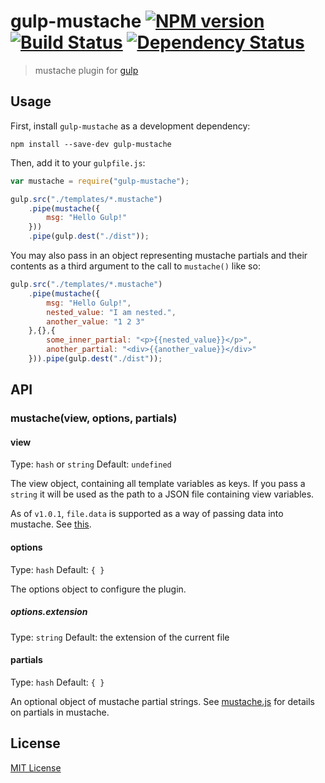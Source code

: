 # gulp-mustache [![NPM version][npm-image]][npm-url] [![Build Status][travis-image]][travis-url] [![Dependency Status][depstat-image]][depstat-url]

> mustache plugin for [gulp](https://github.com/wearefractal/gulp)

## Usage

First, install `gulp-mustache` as a development dependency:

```shell
npm install --save-dev gulp-mustache
```

Then, add it to your `gulpfile.js`:

```javascript
var mustache = require("gulp-mustache");

gulp.src("./templates/*.mustache")
	.pipe(mustache({
		msg: "Hello Gulp!"
	}))
	.pipe(gulp.dest("./dist"));
```

You may also pass in an object representing mustache partials and their contents
as a third argument to the call to `mustache()` like so:

```javascript
gulp.src("./templates/*.mustache")
	.pipe(mustache({
		msg: "Hello Gulp!",
		nested_value: "I am nested.",
		another_value: "1 2 3"
	},{},{
		some_inner_partial: "<p>{{nested_value}}</p>",
		another_partial: "<div>{{another_value}}</div>"
	})).pipe(gulp.dest("./dist"));
```

## API

### mustache(view, options, partials)

#### view
Type: `hash` or `string`
Default: `undefined`

The view object, containing all template variables as keys. If you pass a `string` it will be used as the path to a JSON file containing view variables.

As of `v1.0.1`, `file.data` is supported as a way of passing data into mustache. See [this](https://github.com/colynb/gulp-data#note-to-gulp-plugin-authors).

#### options
Type: `hash`
Default: `{ }`

The options object to configure the plugin.

##### options.extension
Type: `string`
Default: the extension of the current file

#### partials
Type: `hash`
Default: `{ }`

An optional object of mustache partial strings. See [mustache.js](https://github.com/janl/mustache.js/) for details on partials in mustache.

## License

[MIT License](http://en.wikipedia.org/wiki/MIT_License)

[npm-url]: https://npmjs.org/package/gulp-mustache
[npm-image]: https://badge.fury.io/js/gulp-mustache.png

[travis-url]: http://travis-ci.org/rogeriopvl/gulp-mustache
[travis-image]: https://secure.travis-ci.org/rogeriopvl/gulp-mustache.png?branch=master

[depstat-url]: https://david-dm.org/rogeriopvl/gulp-mustache
[depstat-image]: https://david-dm.org/rogeriopvl/gulp-mustache.png

